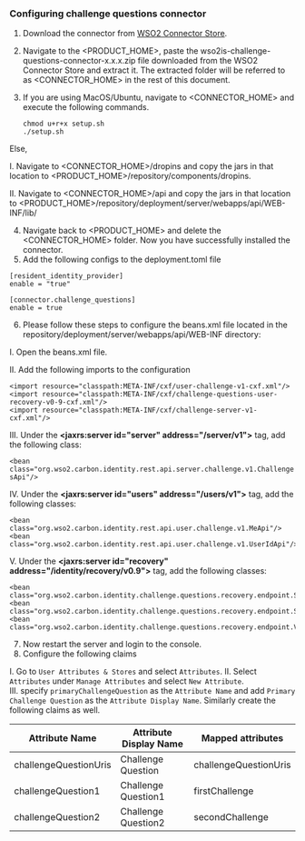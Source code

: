 ### **Configuring challenge questions connector**

1. Download the connector from [WSO2 Connector Store](https://store.wso2.com/store/assets/isconnector/list).
2. Navigate to the <PRODUCT_HOME>, paste the wso2is-challenge-questions-connector-x.x.x.zip file downloaded from the WSO2 Connector Store and extract it. The extracted folder will be referred to as <CONNECTOR_HOME> in the rest of this document.
3. If you are using MacOS/Ubuntu, navigate to <CONNECTOR_HOME> and execute the following commands.

    ```
    chmod u+r+x setup.sh
    ./setup.sh
    ```
   
Else,

I. Navigate to <CONNECTOR_HOME>/dropins and copy the jars in that location to <PRODUCT_HOME>/repository/components/dropins.

II. Navigate to <CONNECTOR_HOME>/api and copy the jars in that location to <PRODUCT_HOME>/repository/deployment/server/webapps/api/WEB-INF/lib/

4. Navigate back to <PRODUCT_HOME> and delete the <CONNECTOR_HOME> folder. Now you have successfully installed the connector.
5. Add the following configs to the deployment.toml file

```
[resident_identity_provider]
enable = "true"

[connector.challenge_questions]
enable = true
```

6. Please follow these steps to configure the beans.xml file located in the repository/deployment/server/webapps/api/WEB-INF directory:

I. Open the beans.xml file.

II. Add the following imports to the configuration

```
<import resource="classpath:META-INF/cxf/user-challenge-v1-cxf.xml"/>
<import resource="classpath:META-INF/cxf/challenge-questions-user-recovery-v0-9-cxf.xml"/>
<import resource="classpath:META-INF/cxf/challenge-server-v1-cxf.xml"/>
```

III. Under the **<jaxrs:server id="server" address="/server/v1">** tag, add the following class:

`<bean class="org.wso2.carbon.identity.rest.api.server.challenge.v1.ChallengesApi"/>
`

IV. Under the **<jaxrs:server id="users" address="/users/v1">** tag, add the following classes:

```
<bean class="org.wso2.carbon.identity.rest.api.user.challenge.v1.MeApi"/>
<bean class="org.wso2.carbon.identity.rest.api.user.challenge.v1.UserIdApi"/>
```

V. Under the **<jaxrs:server id="recovery" address="/identity/recovery/v0.9">** tag, add the following classes:

```
<bean class="org.wso2.carbon.identity.challenge.questions.recovery.endpoint.SecurityQuestionApi"/>
<bean class="org.wso2.carbon.identity.challenge.questions.recovery.endpoint.SecurityQuestionsApi"/>
<bean class="org.wso2.carbon.identity.challenge.questions.recovery.endpoint.ValidateAnswerApi"/>
```
7. Now restart the server and login to the console.
8. Configure the following claims

I. Go to `User Attributes & Stores` and select `Attributes`.
II. Select `Attributes` under `Manage Attributes` and select `New Attribute`.  
III. specify `primaryChallengeQuestion` as the `Attribute Name` and add `Primary Challenge Question` as the `Attribute Display Name`.
Similarly create the following claims as well.

| Attribute Name        | Attribute Display Name | Mapped attributes |
|-----------------------|------------------------|-------------------|
| challengeQuestionUris | Challenge Question | challengeQuestionUris|
| challengeQuestion1 | Challenge Question1 | firstChallenge|
| challengeQuestion2 | Challenge Question2 | secondChallenge|
